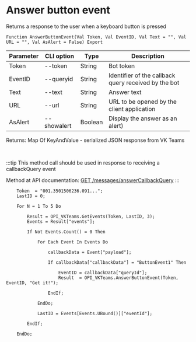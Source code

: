 ﻿---
sidebar_position: 11
---

# Answer button event
 Returns a response to the user when a keyboard button is pressed



`Function AnswerButtonEvent(Val Token, Val EventID, Val Text = "", Val URL = "", Val AsAlert = False) Export`

  | Parameter | CLI option | Type | Description |
  |-|-|-|-|
  | Token | --token | String | Bot token |
  | EventID | --queryid | String | Identifier of the callback query received by the bot |
  | Text | --text | String | Answer text |
  | URL | --url | String | URL to be opened by the client application |
  | AsAlert | --showalert | Boolean | Display the answer as an alert) |

  
  Returns:  Map Of KeyAndValue - serialized JSON response from VK Teams

<br/>

:::tip
This method call should be used in response to receiving a callbackQuery event

 Method at API documentation: [GET /messages/answerCallbackQuery](https://teams.vk.com/botapi/#/messages/get_messages_answerCallbackQuery)
:::
<br/>


```bsl title="Code example"
    Token  = "001.3501506236.091...";
    LastID = 0;

    For N = 1 To 5 Do

        Result = OPI_VKTeams.GetEvents(Token, LastID, 3);
        Events = Result["events"];

        If Not Events.Count() = 0 Then

            For Each Event In Events Do

                callbackData = Event["payload"];

                If callbackData["callbackData"] = "ButtonEvent1" Then

                    EventID = callbackData["queryId"];
                    Result  = OPI_VKTeams.AnswerButtonEvent(Token, EventID, "Get it!");

                EndIf;

            EndDo;

            LastID = Events[Events.UBound()]["eventId"];

        EndIf;

    EndDo;
```
 



```json title="Result"

```
